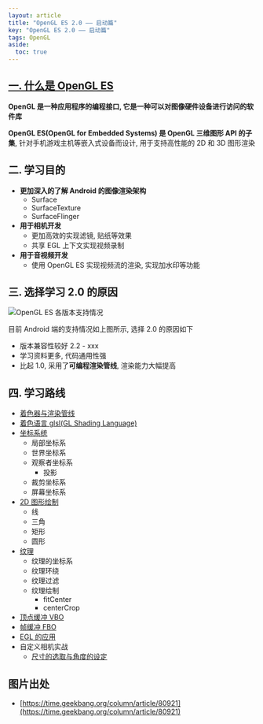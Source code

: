 ```yaml
---
layout: article
title: "OpenGL ES 2.0 —— 启动篇"
key: "OpenGL ES 2.0 —— 启动篇"
tags: OpenGL
aside:
  toc: true
---
```


## [一. 什么是 OpenGL ES](https://zh.wikipedia.org/wiki/OpenGL_ES)
**OpenGL 是一种应用程序的编程接口, 它是一种可以对图像硬件设备进行访问的软件库**

**OpenGL ES(OpenGL for Embedded Systems) 是 OpenGL 三维图形 API 的子集**, 针对手机游戏主机等嵌入式设备而设计, 用于支持高性能的 2D 和 3D 图形渲染

## 二. 学习目的
- **更加深入的了解 Android 的图像渲染架构**
  - Surface
  - SurfaceTexture
  - SurfaceFlinger
- **用于相机开发**
  - 更加高效的实现滤镜, 贴纸等效果
  - 共享 EGL 上下文实现视频录制
- **用于音视频开发**
  - 使用 OpenGL ES 实现视频流的渲染, 实现加水印等功能

<!--more-->

## 三. 选择学习 2.0 的原因
![OpenGL ES 各版本支持情况](https://i.loli.net/2019/08/02/5d43e5735d5ed41343.jpg)

目前 Android 端的支持情况如上图所示, 选择 2.0 的原因如下
- 版本兼容性较好 2.2 - xxx
- 学习资料更多, 代码通用性强
- 比起 1.0, 采用了**可编程渲染管线**, 渲染能力大幅提高

## 四. 学习路线
- [着色器与渲染管线](https://sharrychoo.github.io/blog/2019/07/30/opengl-es-2.0-rendering-pipeline.html)
- [着色语言 glsl(GL Shading Language)](https://sharrychoo.github.io/blog/2019/07/31/opengl-es-2.0-shading-language.html)
- [坐标系统](https://sharrychoo.github.io/blog/2019/08/02/opengl-es-2.0-coordinates.html)
  - 局部坐标系
  - 世界坐标系
  - 观察者坐标系
    - 投影 
  - 裁剪坐标系
  - 屏幕坐标系
- [2D 图形绘制](https://sharrychoo.github.io/blog/2019/08/09/opengl-es-2.0-2d-shapes.html)
  - 线
  - 三角
  - 矩形
  - 圆形
- [纹理](https://sharrychoo.github.io/blog/2019/08/10/opengl-es-2.0-texture.html)
  - 纹理的坐标系
  - 纹理环绕
  - 纹理过滤
  - 纹理绘制
    - fitCenter
    - centerCrop
- [顶点缓冲 VBO](https://sharrychoo.github.io/blog/2019/08/11/opengl-es-2.0-vertex-buffer.html)
- [帧缓冲 FBO](https://sharrychoo.github.io/blog/2019/08/12/opengl-es-2.0-frame-buffer.html)
- [EGL 的应用](https://sharrychoo.github.io/blog/2019/08/13/opengl-es-2.0-egl.html)
- 自定义相机实战
  - [尺寸的选取与角度的设定](https://sharrychoo.github.io/blog/2019/08/17/opengl-es-2.0-practice-camera-size-choose-and-rotation.html)

## 图片出处
- [https://time.geekbang.org/column/article/80921](https://time.geekbang.org/column/article/80921)
